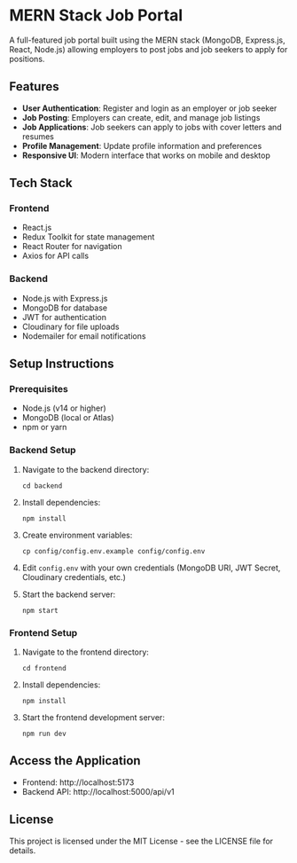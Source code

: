 # MERN Stack Job Portal

A full-featured job portal built using the MERN stack (MongoDB, Express.js, React, Node.js) allowing employers to post jobs and job seekers to apply for positions.

## Features

- **User Authentication**: Register and login as an employer or job seeker
- **Job Posting**: Employers can create, edit, and manage job listings
- **Job Applications**: Job seekers can apply to jobs with cover letters and resumes
- **Profile Management**: Update profile information and preferences
- **Responsive UI**: Modern interface that works on mobile and desktop

## Tech Stack

### Frontend
- React.js
- Redux Toolkit for state management
- React Router for navigation
- Axios for API calls

### Backend
- Node.js with Express.js
- MongoDB for database
- JWT for authentication
- Cloudinary for file uploads
- Nodemailer for email notifications

## Setup Instructions

### Prerequisites
- Node.js (v14 or higher)
- MongoDB (local or Atlas)
- npm or yarn

### Backend Setup
1. Navigate to the backend directory:
   ```
   cd backend
   ```

2. Install dependencies:
   ```
   npm install
   ```

3. Create environment variables:
   ```
   cp config/config.env.example config/config.env
   ```

4. Edit `config.env` with your own credentials (MongoDB URI, JWT Secret, Cloudinary credentials, etc.)

5. Start the backend server:
   ```
   npm start
   ```

### Frontend Setup
1. Navigate to the frontend directory:
   ```
   cd frontend
   ```

2. Install dependencies:
   ```
   npm install
   ```

3. Start the frontend development server:
   ```
   npm run dev
   ```

## Access the Application
- Frontend: http://localhost:5173
- Backend API: http://localhost:5000/api/v1

## License

This project is licensed under the MIT License - see the LICENSE file for details.
